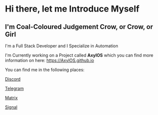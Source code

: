 # Hi there, let me Introduce Myself

## I'm Coal-Coloured Judgement Crow, or Crow, or Girl

I'm a Full Stack Developer and I Specialize in Automation

I'm Currently working on a Project called **AxylOS** which you can find more information on here: https://AxylOS.github.io

You can find me in the following places:

[Discord](https://discord.gg/axylos)

[Telegram](https://t.me/axyl_os)

[Matrix](https://matrix.to/#/#axyl-os-community-space:matrix.org)

[Signal](https://signal.group/#CjQKIFdQdBJTCxMLnFeby_KPdJLrDGnaX26NCOg9p9DLfLcoEhDQsxDSSzaQsPfcYs5eY0D3)